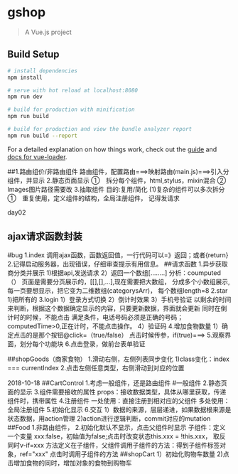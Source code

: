 # gshop

> A Vue.js project

## Build Setup

``` bash
# install dependencies
npm install

# serve with hot reload at localhost:8080
npm run dev

# build for production with minification
npm run build

# build for production and view the bundle analyzer report
npm run build --report
```

For a detailed explanation on how things work, check out the [guide](http://vuejs-templates.github.io/webpack/) and [docs for vue-loader](http://vuejs.github.io/vue-loader).


##1.路由组价/非路由组件
  路由组件，配置路由===>映射路由(main.js)===>引入分组件，并显示
  2.静态页面显示
  ①　拆分每个组件，html,stylus，mixin混合
  ②　Images图片路径需要改
  3.抽取组件  目的:复用/简化
  (1)复杂的组件可以多次拆分
  ①　重复使用，定义组件的结构，<slot  name=“”>全局注册组件，
  记得发请求


day02

## ajax请求函数封装
 #bug
  1.index 调用ajax函数，函数返回值，一行代码可以=》返回；或者{return}
  2.记得启动服务器，出现错误，仔细审查提示有用信息。
 ##请求函数
    1.异步获取商分类并展示
      1)根据api,发送请求
      2）返回一个数组[........]
       分析：coumputed（）
       页面是需要分页展示的，[[],[],...],现在需要把大数组，
       分成多个小数组展示,每一页要想显示，把它变为二维数组(categorysArr)，
       每个数组length=8
    2.star
      1)把所有的
    3.login
      1）登录方式切换
      2）倒计时效果
      3）手机号验证
        以剩余的时间来判断，根据这个数据确定显示的内容，只要更新数据，界面就会更新
        同时在倒计时的时候，不能点击
        满足条件，电话号码必须是正确的号码；computedTime>0,正在计时，不能点击操作。
      4）验证码
    4.增加食物数量
      1）确定点击的是那个按钮@click=（true/false）
          点击时候传参，if(true)===>
    5.观察界面，划分每个功能块
    6.点击登录，做前台表单验证

   ##shopGoods（商家食物）
   1.滑动右侧，左侧列表同步变化
      1)class变化：index === currentIndex
   2.点击左侧任意类型，右侧滑动到对应的位置

   2018-10-18
   ##CartControl
     1.考虑一般组件，还是路由组件
        #一般组件
     2.静态页面的显示
     3.组件需要接收的属性
      props：接收数据类型，具体从哪里获取，传递组件时，携带属性
     4.注册组件
      一处使用：直接注册到相对应的父组件
      多处使用：全局注册组件
     5.初始化显示
     6.交互
      1）数据的来源，层层递进，如果数据根来源是状态数据，用action管理
      2)action进行逻辑判断，commit对应的mutation
  ##Food
    1.非路由组件，
    2.初始化默认不显示，点击父组件时显示
      子组件：定义一个变量 xxx:false，初始值为false;点击时改变状态this.xxx = !this.xxx，
      取反同时v-if=xxx
      方法定义在子组件，父组件调用子组件的方法：得到子组件标签对象，ref="xxx"
      点击时调用子组件的方法
   ##shopCart
    1）初始化购物车数量
    2)点击增加食物的同时，增加对象的食物到购物车







